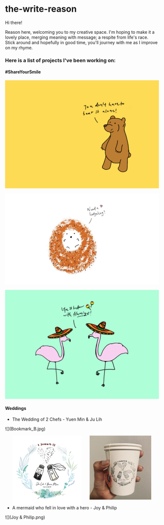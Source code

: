 # the-write-reason

Hi there!

Reason here, welcoming you to my creative space. I'm hoping to make it a lovely place, merging meaning with message; a respite from life's race. Stick around and hopefully in good time, you'll journey with me as I improve on my rhyme.



<h3>Here is a list of projects I've been working on:</h3>

<h4>#ShareYourSmile</h4>

![](Bear_Postcard.jpg)

![](Hedgehog_Postcard.jpeg)

![](Flamingo_Postcard.jpg)

<h4> Weddings </h4>
<ul><li>The Wedding of 2 Chefs - Yuen Min & Ju Lih</li></ul>
![](Bookmark_B.jpg)

<img src="JL&YM_Logo copy.png" style="float: left; width: 45%; margin-left: 5%; margin-right: 1%; "><img src="IMG_8872.jpg" style="float: right; width: 40%; margin-right: 5%; ">
<p style="clear: both;"></p>
  
<ul><li>A mermaid who fell in love with a hero - Joy & Philip</li></ul>
![](Joy & Philip.png)
